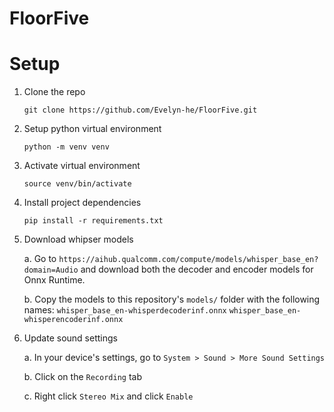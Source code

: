 # FloorFive

# Setup
1. Clone the repo

    `git clone https://github.com/Evelyn-he/FloorFive.git`

2. Setup python virtual environment
    
    `python -m venv venv`

3. Activate virtual environment

    `source venv/bin/activate` 

4. Install project dependencies

    `pip install -r requirements.txt`

5. Download whipser models

   a. Go to `https://aihub.qualcomm.com/compute/models/whisper_base_en?domain=Audio` and download both the decoder and encoder models for Onnx Runtime.

   b. Copy the models to this repository's `models/` folder with the following names:
           `whisper_base_en-whisperdecoderinf.onnx`
           `whisper_base_en-whisperencoderinf.onnx`

7. Update sound settings

   a. In your device's settings, go to `System > Sound > More Sound Settings`

   b. Click on the `Recording` tab

   c. Right click `Stereo Mix` and click `Enable`
